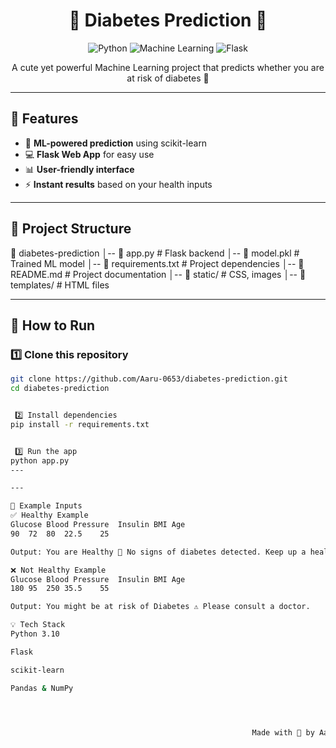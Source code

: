 <div align="center">

# 🩷 Diabetes Prediction 🩵

![Python](https://img.shields.io/badge/Python-3.10-FFD1DC?style=for-the-badge&logo=python&logoColor=3776AB)
![Machine Learning](https://img.shields.io/badge/Machine%20Learning-FFD1DC?style=for-the-badge&logo=scikit-learn&logoColor=F7931E)
![Flask](https://img.shields.io/badge/Flask-FFE4E1?style=for-the-badge&logo=flask&logoColor=000000)

<p align="center">
A cute yet powerful Machine Learning project that predicts whether you are at risk of diabetes 💖
</p>

</div>

---

## 🌸 Features
- 🧠 **ML-powered prediction** using scikit-learn
- 💻 **Flask Web App** for easy use
- 📊 **User-friendly interface**
- ⚡ **Instant results** based on your health inputs

---

## 📂 Project Structure

📁 diabetes-prediction
│-- 📄 app.py # Flask backend
│-- 📄 model.pkl # Trained ML model
│-- 📄 requirements.txt # Project dependencies
│-- 📄 README.md # Project documentation
│-- 📁 static/ # CSS, images
│-- 📁 templates/ # HTML files


---

## 🚀 How to Run

### 1️⃣ Clone this repository
```bash
git clone https://github.com/Aaru-0653/diabetes-prediction.git
cd diabetes-prediction


 2️⃣ Install dependencies
pip install -r requirements.txt


 3️⃣ Run the app
python app.py
---

---

🧪 Example Inputs
✅ Healthy Example
Glucose	Blood Pressure	Insulin	BMI	Age
90	72	80	22.5	25

Output: You are Healthy 💖 No signs of diabetes detected. Keep up a healthy lifestyle!

❌ Not Healthy Example
Glucose	Blood Pressure	Insulin	BMI	Age
180	95	250	35.5	55

Output: You might be at risk of Diabetes ⚠️ Please consult a doctor.

💡 Tech Stack
Python 3.10

Flask

scikit-learn

Pandas & NumPy




                                                      Made with 💖 by Aaru


